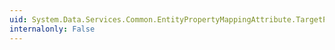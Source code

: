 ```yaml
---
uid: System.Data.Services.Common.EntityPropertyMappingAttribute.TargetPath
internalonly: False
---
```

